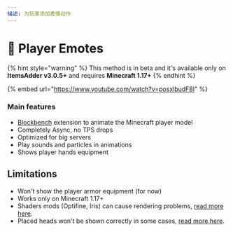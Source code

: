 ```yaml
---
描述: 为玩家添加表情动作
---
```


# 💃 Player Emotes

{% hint style="warning" %}
This method is in beta and it's available only on **ItemsAdder v3.0.5+** and requires **Minecraft 1.17+**
{% endhint %}

{% embed url="https://www.youtube.com/watch?v=posxlbudF8I" %}

### Main features

* [Blockbench](https://www.blockbench.net/) extension to animate the Minecraft player model
* Completely Async, no TPS drops
* Optimized for big servers
* Play sounds and particles in animations
* Shows player hands equipment

## Limitations

* Won't show the player armor equipment (for now)
* Works only on Minecraft 1.17+
* Shaders mods (Optifine, Iris) can cause rendering problems, [read more here](../../../faq/emotes-bugs/textures-broken-by-shaders-mod.md).
* Placed heads won't be shown correctly in some cases, [read more here](../../../faq/emotes-bugs/placed-heads-texture-glitched.md).
